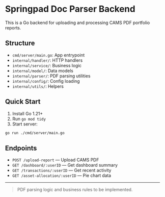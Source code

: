 # Springpad Doc Parser Backend

This is a Go backend for uploading and processing CAMS PDF portfolio reports.

## Structure

- `cmd/server/main.go`: App entrypoint
- `internal/handler/`: HTTP handlers
- `internal/service/`: Business logic
- `internal/model/`: Data models
- `internal/parser/`: PDF parsing utilities
- `internal/config/`: Config loading
- `internal/utils/`: Helpers

## Quick Start

1. Install Go 1.21+
2. Run `go mod tidy`
3. Start server:

```sh
go run ./cmd/server/main.go
```

## Endpoints

- `POST /upload-report` — Upload CAMS PDF
- `GET /dashboard/:userID` — Get dashboard summary
- `GET /transactions/:userID` — Get recent activity
- `GET /asset-allocation/:userID` — Pie chart data

---

> PDF parsing logic and business rules to be implemented.
